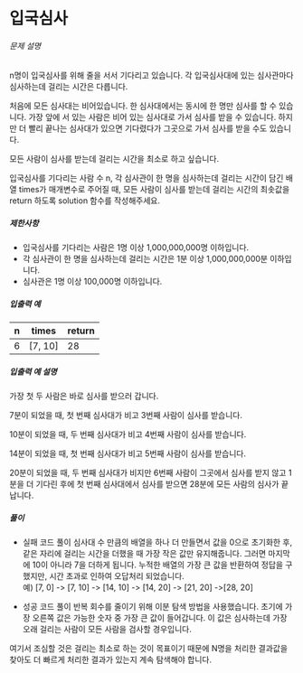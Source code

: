 # 입국심사
###### 문제 설명

n명이 입국심사를 위해 줄을 서서 기다리고 있습니다. 각 입국심사대에 있는 심사관마다 심사하는데 걸리는 시간은 다릅니다.

처음에 모든 심사대는 비어있습니다. 한 심사대에서는 동시에 한 명만 심사를 할 수 있습니다. 가장 앞에 서 있는 사람은 비어 있는 심사대로 가서 심사를 받을 수 있습니다. 하지만 더 빨리 끝나는 심사대가 있으면 기다렸다가 그곳으로 가서 심사를 받을 수도 있습니다.

모든 사람이 심사를 받는데 걸리는 시간을 최소로 하고 싶습니다.

입국심사를 기다리는 사람 수 n, 각 심사관이 한 명을 심사하는데 걸리는 시간이 담긴 배열 times가 매개변수로 주어질 때, 모든 사람이 심사를 받는데 걸리는 시간의 최솟값을 return 하도록 solution 함수를 작성해주세요.

##### 제한사항

-   입국심사를 기다리는 사람은 1명 이상 1,000,000,000명 이하입니다.
-   각 심사관이 한 명을 심사하는데 걸리는 시간은 1분 이상 1,000,000,000분 이하입니다.
-   심사관은 1명 이상 100,000명 이하입니다.

##### 입출력 예
|n|times|return|
|--|--|--|
|6|[7, 10]|28|

##### 입출력 예 설명

가장 첫 두 사람은 바로 심사를 받으러 갑니다.

7분이 되었을 때, 첫 번째 심사대가 비고 3번째 사람이 심사를 받습니다.

10분이 되었을 때, 두 번째 심사대가 비고 4번째 사람이 심사를 받습니다.

14분이 되었을 때, 첫 번째 심사대가 비고 5번째 사람이 심사를 받습니다.

20분이 되었을 때, 두 번째 심사대가 비지만 6번째 사람이 그곳에서 심사를 받지 않고 1분을 더 기다린 후에 첫 번째 심사대에서 심사를 받으면 28분에 모든 사람의 심사가 끝납니다.

##### 풀이
- 실패 코드 풀이
심사대 수 만큼의 배열을 하나 더 만들면서 값을 0으로 초기화한 후, 같은 자리에 걸리는 시간을 더했을 때 가장 작은 값만 유지해줍니다. 그러면 마지막에 10이 아니라 7을 더하게 됩니다. 누적한 배열의 가장 큰 값을 반환하여 정답을 구했지만, 시간 초과로 인하여 오답처리 되었습니다.  
예)  [7, 0] -> [7, 10] -> [14, 10] -> [14, 20] -> [21, 20] ->[28, 20]  
  
- 성공 코드 풀이
반복 회수를 줄이기 위해 이분 탐색 방법을 사용했습니다. 초기에 가장 오른쪽 값은 가능한 숫자 중 가장 큰 값이 들어갑니다. 이 값은 심사하는데 가장 오래 걸리는 사람이 모든 사람을 검사할 경우입니다.
  
여기서 조심할 것은 걸리는 최소로 하는 것이 목표이기 때문에 N명을 처리한 결과값을 찾아도 더 빠르게 처리한 결과가 있는지 계속 탐색해야 합니다.